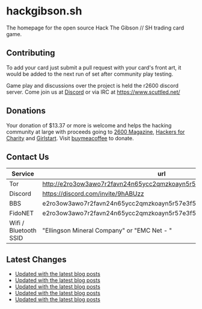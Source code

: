 # hackgibson.sh
The homepage for the open source Hack The Gibson // SH trading card game.


## Contributing

To add your card just submit a pull request with your card's front art, it would be added to the next run of set after community play testing.

Game play and discussions over the project is held the r2600 discord server. Come join us at [Discord](https://discord.com/invite/9hABUzz) or via IRC at https://www.scuttled.net/


## Donations

Your donation of $13.37 or more is welcome and helps the hacking community at large with proceeds going to [2600 Magazine](https://2600.com/), [Hackers for Charity](https://hackersforcharity.org) and [Girlstart](https://girlstart.org).  Visit [buymeacoffee](https://www.buymeacoffee.com/hackgibson.sh) to donate.


## Contact Us

Service | url
-|-
Tor | http://e2ro3ow3awo7r2favn24n65ycc2qmzkoayn5r57e3f56nvjwdcgg32ad.onion
Discord | https://discord.com/invite/9hABUzz
BBS | e2ro3ow3awo7r2favn24n65ycc2qmzkoayn5r57e3f56nvjwdcgg32ad.onion:23
FidoNET | e2ro3ow3awo7r2favn24n65ycc2qmzkoayn5r57e3f56nvjwdcgg32ad.onion:24554
Wifi / Bluetooth SSID | "Ellingson Mineral Company" or "EMC Net - <fidonet address>"

## Latest Changes
<!-- BLOG-POST-LIST:START -->
- [Updated with the latest blog posts](https://github.com/DFW2600/hackgibson.sh/commit/c6dcbe5556cf1819cfb360fc61897dd0ebdfc42e)
- [Updated with the latest blog posts](https://github.com/DFW2600/hackgibson.sh/commit/fcd523cd3c23a34ce32b5a8e1884c796f87419c1)
- [Updated with the latest blog posts](https://github.com/DFW2600/hackgibson.sh/commit/03b74914142d5efe75c13850b1137bbddae466c4)
- [Updated with the latest blog posts](https://github.com/DFW2600/hackgibson.sh/commit/f8f3c2ab9338ce9ad3ee054843ed515d53c6b4c7)
- [Updated with the latest blog posts](https://github.com/DFW2600/hackgibson.sh/commit/f6843c8d9da4acffcc7db03ceb3dfbc76c7a74ea)
<!-- BLOG-POST-LIST:END -->
